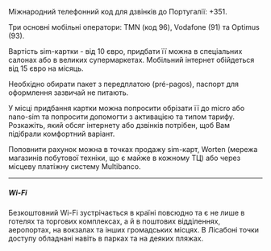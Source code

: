 Міжнародний телефонний код для дзвінків до Португалії: +351.

Три основні мобільні оператори: TMN (код 96), Vodafone (91) та Optimus (93).

Вартість sim-картки - від 10 євро, придбати її можна в спеціальних салонах або в великих супермаркетах. Мобільний інтернет обійдеться від 15 євро на місяць.

Необхідно обирати пакет з передплатою (pré-pagos), паспорт для оформлення зазвичай не питають.

У місці придбання картки можна попросити обрізати її до micro або nano-sim та попросити допомогти з активацією та типом тарифу. Розкажіть, який обсяг інтернету або дзвінків потрібен, щоб Вам підібрали комфортний варіант.

Поповнити рахунок можна в точках продажу sim-карт, Worten (мережа магазинів побутової техніки, що є майже в кожному ТЦ) або через місцеву платіжну систему Multibanco.

***

##### Wi-Fi

Безкоштовний Wi-Fi зустрічається в країні повсюдно та є не лише в готелях та торгових комплексах, а й в поштових відділеннях, аеропортах, на вокзалах та інших громадських місцях. В Лісабоні точки доступу обладнані навіть в парках та на деяких пляжах.


